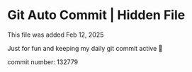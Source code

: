 # Git Auto Commit | Hidden File

This file was added Feb 12, 2025

Just for fun and keeping my daily git commit active 🤪

commit number: 132779

